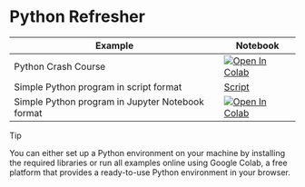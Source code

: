 
#  Python Refresher

| Example  | Notebook  |
|---|---|
| Python Crash Course  | [![Open In Colab](https://colab.research.google.com/assets/colab-badge.svg)](https://colab.research.google.com/github/Dr-AlaaKhamis/ISE491/blob/main/1_Introduction/Python_refresher/Python_Refresher.ipynb)  |
| Simple Python program in script format  | [Script](https://github.com/Dr-AlaaKhamis/ISE491/blob/main/1_Introduction/Python_refresher/Simple_Python_Program_Script.py)   |
| Simple Python program in Jupyter Notebook format  | [![Open In Colab](https://colab.research.google.com/assets/colab-badge.svg)](https://colab.research.google.com/github/Dr-AlaaKhamis/ISE491/blob/main/1_Introduction/Python_refresher/Simple_Python_Program_Jupyter_notebook.ipynb)  |

> [!TIP]
> You can either set up a Python environment on your machine by installing the required libraries or run all examples online using Google Colab, a free platform that provides a ready-to-use Python environment in your browser.